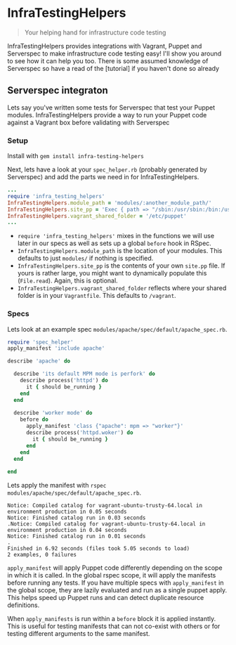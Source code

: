 # InfraTestingHelpers
> Your helping hand for infrastructure code testing

InfraTestingHelpers provides integrations with Vagrant, Puppet and Serverspec to make infrastructure code testing easy! I'll show you around to see how it can help you too. There is some assumed knowledge of Serverspec so have a read of the [tutorial] if you haven't done so already

## Serverspec integraton
Lets say you've written some tests for Serverspec that test your Puppet modules. InfraTestingHelpers provide a way to run your Puppet code against a Vagrant box before validating with Serverspec
### Setup
Install with `gem install infra-testing-helpers`

Next, lets have a look at your `spec_helper.rb` (probably generated by Serverspec) and add the parts we need in for InfraTestingHelpers.
```ruby
...
require 'infra_testing_helpers'
InfraTestingHelpers.module_path = 'modules/:another_module_path/'
InfraTestingHelpers.site_pp = 'Exec { path => "/sbin:/usr/sbin:/bin:/usr/bin" }'
InfraTestingHelpers.vagrant_shared_folder = '/etc/puppet'
...
```
- `require 'infra_testing_helpers'` mixes in the functions we will use later in our specs as well as sets up a global `before` hook in RSpec. 
- `InfraTestingHelpers.module_path` is the location of your modules. This defaults to just `modules/` if nothing is specified. 
- `InfraTestingHelpers.site_pp` is the contents of your own `site.pp` file. If yours is rather large, you might want to dynamically populate this (`File.read`). Again, this is optional.
- `InfraTestingHelpers.vagrant_shared_folder` reflects where your shared folder is in your `Vagrantfile`. This defaults to `/vagrant`.

### Specs
Lets look at an example spec `modules/apache/spec/default/apache_spec.rb`.

``` ruby
require 'spec_helper'
apply_manifest 'include apache'

describe 'apache' do

  describe 'its default MPM mode is perfork' do
    describe process('httpd') do
      it { should be_running }
    end
  end
  
  describe 'worker mode' do
    before do
      apply_manifest 'class {"apache": mpm => "worker"}'
      describe process('httpd.woker') do
        it { should be_running }
      end
    end
  end
  
end
```

Lets apply the manifest with  `rspec modules/apache/spec/default/apache_spec.rb`.

```
Notice: Compiled catalog for vagrant-ubuntu-trusty-64.local in environment production in 0.05 seconds
Notice: Finished catalog run in 0.03 seconds
.Notice: Compiled catalog for vagrant-ubuntu-trusty-64.local in environment production in 0.04 seconds
Notice: Finished catalog run in 0.01 seconds
.
Finished in 6.92 seconds (files took 5.05 seconds to load)
2 examples, 0 failures
```

`apply_manifest` will apply Puppet code differently depending on the scope in which it is called. In the global rspec scope, it will apply the manifests before running any tests. If you have multiple specs with `apply_manifest` in the global scope, they are lazily evaluated and run as a single puppet apply. This helps speed up Puppet runs and can detect duplicate resource definitions.

When `apply_manifests` is run within a `before` block it is applied instantly. This is useful for testing manifests that can not co-exist with others or for testing different arguments to the same manifest.
